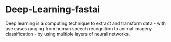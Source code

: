 # Deep-Learning-fastai
Deep learning is a computing technique to extract and transform data - with use cases ranging from human speech recognition to animal imagery classification - by using multiple layers of neural networks.

